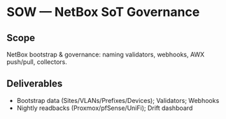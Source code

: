 # SOW — NetBox SoT Governance
## Scope
NetBox bootstrap & governance: naming validators, webhooks, AWX push/pull, collectors.

## Deliverables
- Bootstrap data (Sites/VLANs/Prefixes/Devices); Validators; Webhooks
- Nightly readbacks (Proxmox/pfSense/UniFi); Drift dashboard
